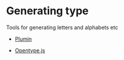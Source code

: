# Generating type
Tools for generating letters and alphabets etc

- [Plumin](http://www.pluminjs.com/)

- [Opentype.js](http://nodebox.github.io/opentype.js/)
